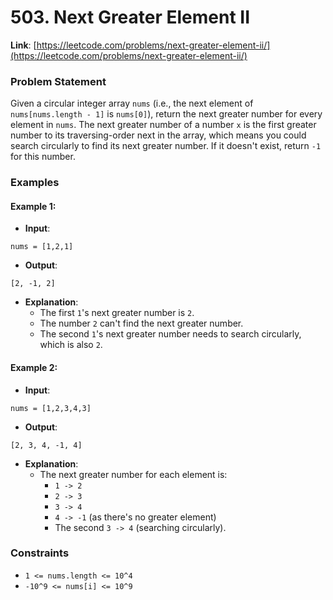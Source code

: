 # 503. Next Greater Element II

**Link**: [https://leetcode.com/problems/next-greater-element-ii/](https://leetcode.com/problems/next-greater-element-ii/)

### Problem Statement

Given a circular integer array `nums` (i.e., the next element of `nums[nums.length - 1]` is `nums[0]`), return the next greater number for every element in `nums`.
The next greater number of a number `x` is the first greater number to its traversing-order next in the array, which means you could search circularly to find its next greater number. If it doesn't exist, return `-1` for this number.

### Examples

#### Example 1:
- **Input**: 
```
nums = [1,2,1]
```
- **Output**:
```
[2, -1, 2]
```
- **Explanation**: 
  - The first `1`'s next greater number is `2`. 
  - The number `2` can't find the next greater number.
  - The second `1`'s next greater number needs to search circularly, which is also `2`.

#### Example 2:
- **Input**:
```
nums = [1,2,3,4,3]
```
- **Output**:
```
[2, 3, 4, -1, 4]
```

- **Explanation**: 
  - The next greater number for each element is:
    - `1 -> 2`
    - `2 -> 3`
    - `3 -> 4`
    - `4 -> -1` (as there's no greater element)
    - The second `3 -> 4` (searching circularly).

### Constraints
- `1 <= nums.length <= 10^4`
- `-10^9 <= nums[i] <= 10^9`
